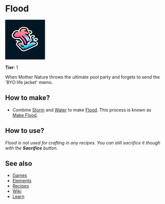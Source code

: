 # Flood

![](../images/item.flood.png)

**Tier**: 1

When Mother Nature throws the ultimate pool party and forgets to send the 'BYO life jacket' memo.

## How to make?

* Combine [Storm](/wiki/elements/storm) and [Water](/wiki/elements/water) to make [Flood](/wiki/elements/flood). This process is known as [Make Flood](/wiki/recipes/make-flood).

## How to use?

_Flood is not used for crafting in any recipes. You can still sacrifice it though with the **Sacrifice** button._

## See also

* [Games](/wiki/games)
* [Elements](/wiki/elements)
* [Recipes](/wiki/recipes)
* [Wiki](/wiki/index)
* [Learn](/learn/index)